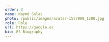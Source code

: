 ```yaml
---
order: 3
name: Naymé Salas
photo: /public/images/avatar-1577909_1280.jpg
role: Role
url: https://google.es
bio: ES Biography
---
```

